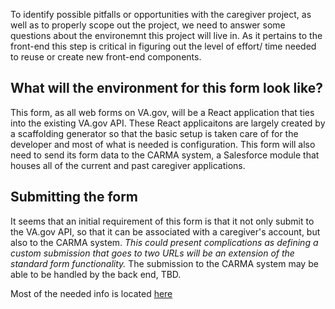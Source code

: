 To identify possible pitfalls or opportunities with the caregiver project, as well as to properly scope out the project, we
need to answer some questions about the environemnt this project will live in. As it pertains to the front-end this step
is critical in figuring out the level of effort/ time needed to reuse or create new front-end components.

## What will the environment for this form look like?

This form, as all web forms on VA.gov, will be a React application that ties into the existing VA.gov API. These React applicaitons are largely created by a scaffolding generator so that the basic setup is taken care of for the developer and most of what is needed is configuration. This form will also need to send its form data to the CARMA system, a Salesforce module that houses all of the current and past caregiver applications.

## Submitting the form

It seems that an initial requirement of this form is that it not only submit to the VA.gov API, so that it can be associated with a caregiver's account, but also to the CARMA system. *This could present complications as defining a custom submission that goes to two URLs will be an extension of the standard form functionality.* The submission to the CARMA system may be able to be handled by the back end, TBD.

Most of the needed info is located [here](https://github.com/department-of-veterans-affairs/va.gov-vfs-teams/blob/master/DeveloperDocs/vets-website/architecture.md)
